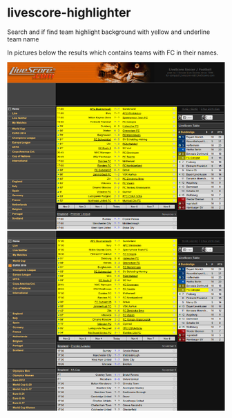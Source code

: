 # livescore-highlighter
Search and if find team highlight background with yellow and underline team name


<p>In pictures below the results which contains teams with FC in their names.</p>


<img src="screenshot1.png" alt="result picture one" />
<img src="screenshot2.png" alt="result picture one" />
